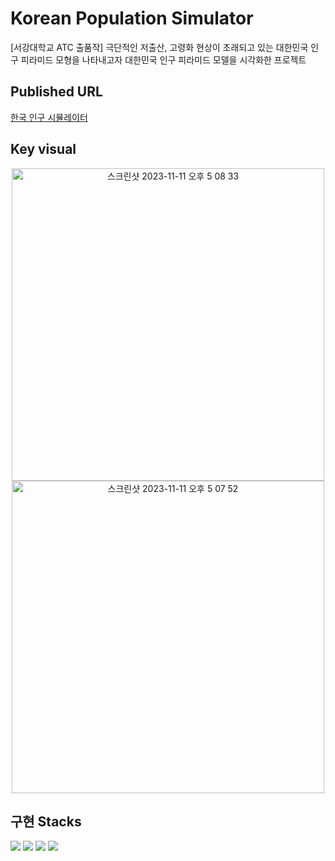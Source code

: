 # Korean Population Simulator 
[서강대학교 ATC 출품작]
극단적인 저출산, 고령화 현상이 초래되고 있는 대한민국 인구 피라미드 모형을 나타내고자 대한민국 인구 피라미드 모델을 시각화한 프로젝트

## Published URL 
[한국 인구 시뮬레이터](https://korea-population-simulator.vercel.app/)

## Key visual 
<p align="center">
<img width="500" alt="스크린샷 2023-11-11 오후 5 08 33" src="https://github.com/rmdnps10/Korea-Population-Simulator/assets/87219998/04a5adb4-dce5-4acd-b4ad-0663b123b6f0">
<img width="500" alt="스크린샷 2023-11-11 오후 5 07 52" src="https://github.com/rmdnps10/Korea-Population-Simulator/assets/87219998/9e11caa0-ad11-4ca5-8b75-a729cda3e42f">
</p>



## 구현 Stacks 
<p >
<img src="https://img.shields.io/badge/javascript-F7DF1E?style=for-the-badge&logo=javascript&logoColor=black">
<img src="https://img.shields.io/badge/p5.js-ED225D?style=for-the-badge&logo=p5dotjs&logoColor=white"> 
<img src="https://img.shields.io/badge/react.js-61DAFB?style=for-the-badge&logo=react&logoColor=black">
<img src="https://img.shields.io/badge/matter.js-D3D3D3?style=for-the-badge&logo=matter&logoColor=gray">
</p>





